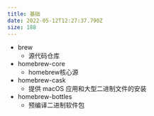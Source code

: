 ```yaml
---
title: 基础
date: 2022-05-12T12:27:37.790Z
size: 188
---
```

- brew
  - 源代码仓库
- homebrew-core
  - homebrew核心源
- homebrew-cask
  - 提供 macOS 应用和大型二进制文件的安装
- homebrew-bottles
  - 预编译二进制软件包
